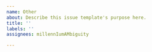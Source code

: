 ```yaml
---
name: Other
about: Describe this issue template's purpose here.
title: ''
labels: ''
assignees: millennIumAMbiguity

---
```



